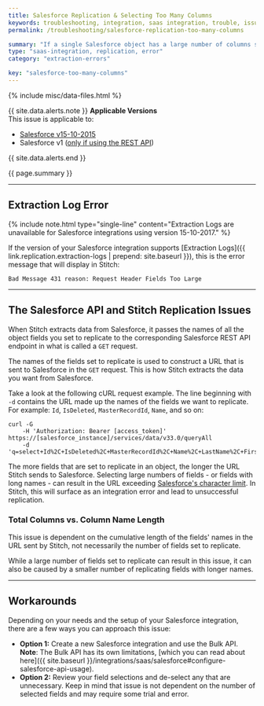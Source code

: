 ```yaml
---
title: Salesforce Replication & Selecting Too Many Columns
keywords: troubleshooting, integration, saas integration, trouble, issue, help, syncing columns, salesforce columns, too many columns, object, salesforce
permalink: /troubleshooting/salesforce-replication-too-many-columns

summary: "If a single Salesforce object has a large number of columns set to replicate, issues with replication may arise."
type: "saas-integration, replication, error"
category: "extraction-errors"

key: "salesforce-too-many-columns"
---
```

{% include misc/data-files.html %}

{{ site.data.alerts.note }} <strong>Applicable Versions</strong><br>
This issue is applicable to:

<ul>
<li><a href="{{ site.baseurl}}/integrations/saas/salesforce/v15-10-2015">Salesforce v15-10-2015</a></li>
<li>Salesforce v1 (<a href="{{ site.baseurl }}/integrations/saas/salesforce#configure-salesforce-api-usage">only if using the REST API</a>)</li>
</ul>
{{ site.data.alerts.end }}

{{ page.summary }}

---

## Extraction Log Error

{% include note.html type="single-line" content="Extraction Logs are unavailable for Salesforce integrations using version 15-10-2017." %}

If the version of your Salesforce integration supports [Extraction Logs]({{ link.replication.extraction-logs | prepend: site.baseurl }}), this is the error message that will display in Stitch:

```shell
Bad Message 431 reason: Request Header Fields Too Large
```

---

## The Salesforce API and Stitch Replication Issues

When Stitch extracts data from Salesforce, it passes the names of all the object fields you set to replicate to the corresponding Salesforce REST API endpoint in what is called a `GET` request.

The names of the fields set to replicate is used to construct a URL that is sent to Salesforce in the `GET` request. This is how Stitch extracts the data you want from Salesforce.

Take a look at the following cURL request example. The line beginning with `-d` contains the URL made up the names of the fields we want to replicate. For example: `Id`, `IsDeleted`, `MasterRecordId`, `Name`, and so on:

```shell
curl -G 
    -H 'Authorization: Bearer [access_token]'   https://[salesforce_instance]/services/data/v33.0/queryAll
    -d 'q=select+Id%2C+IsDeleted%2C+MasterRecordId%2C+Name%2C+LastName%2C+FirstName%2C+Salutation%2C+Type%2C+RecordTypeId%2C+ParentId%2C+BillingStreet%2C+BillingCity%2C+BillingState%2C+BillingPostalCode%2C+BillingCountry%2C+BillingLatitude%2C+BillingLongitude%2C+BillingAddress%2C+ShippingStreet%2C+ShippingCity%2C+ShippingState%2C+ShippingPostalCode%2C+ShippingCountry%2C+ShippingLatitude%2C+ShippingLongitude%2C+ShippingAddress%2C+Phone%2C+Fax%2C[...]
```

The more fields that are set to replicate in an object, the longer the URL Stitch sends to Salesforce. Selecting large numbers of fields - or fields with long names - can result in the URL exceeding [Salesforce's character limit](https://salesforce.stackexchange.com/questions/195449/what-is-the-longest-uri-that-salesforce-will-accept-through-the-rest-api/195450). In Stitch, this will surface as an integration error and lead to unsuccessful replication.

### Total Columns vs. Column Name Length

This issue is dependent on the cumulative length of the fields' names in the URL sent by Stitch, not necessarily the number of fields set to replicate.

While a large number of fields set to replicate can result in this issue, it can also be caused by a smaller number of replicating fields with longer names.

---

## Workarounds

Depending on your needs and the setup of your Salesforce integration, there are a few ways you can approach this issue:

- **Option 1:** Create a new Salesforce integration and use the Bulk API. **Note**: The Bulk API has its own limitations, [which you can read about here]({{ site.baseurl }}/integrations/saas/salesforce#configure-salesforce-api-usage).
- **Option 2:** Review your field selections and de-select any that are unnecessary. Keep in mind that issue is not dependent on the number of selected fields and may require some trial and error.